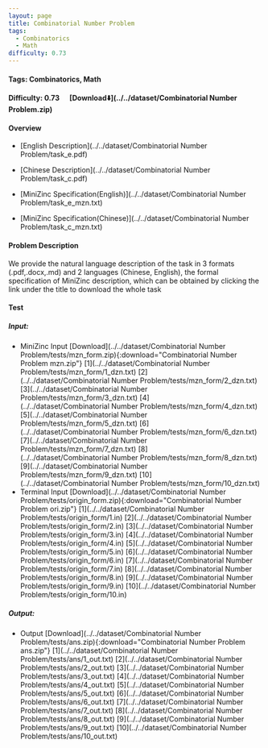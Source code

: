 ```yaml
---
layout: page
title: Combinatorial Number Problem
tags:
  - Combinatorics
  - Math
difficulty: 0.73
---
```


#### Tags: Combinatorics, Math
#### Difficulty: 0.73 &nbsp;&nbsp;&nbsp;&nbsp; [Download⬇️](../../dataset/Combinatorial Number Problem.zip)
#### Overview
- [English Description](../../dataset/Combinatorial Number Problem/task_e.pdf)
- [Chinese Description](../../dataset/Combinatorial Number Problem/task_c.pdf)
- [MiniZinc Specification(English)](../../dataset/Combinatorial Number Problem/task_e_mzn.txt)

- [MiniZinc Specification(Chinese)](../../dataset/Combinatorial Number Problem/task_c_mzn.txt)

#### Problem Description
We provide the natural language description of the task in 3 formats (.pdf,.docx,.md) and 2 languages (Chinese, English), the formal specification of MiniZinc description, which can be obtained by clicking the link under the title to download the whole task
#### Test
##### Input:
- MiniZinc Input [Download](../../dataset/Combinatorial Number Problem/tests/mzn_form.zip){:download="Combinatorial Number Problem mzn.zip"} [1](../../dataset/Combinatorial Number Problem/tests/mzn_form/1_dzn.txt) [2](../../dataset/Combinatorial Number Problem/tests/mzn_form/2_dzn.txt) [3](../../dataset/Combinatorial Number Problem/tests/mzn_form/3_dzn.txt) [4](../../dataset/Combinatorial Number Problem/tests/mzn_form/4_dzn.txt) [5](../../dataset/Combinatorial Number Problem/tests/mzn_form/5_dzn.txt) [6](../../dataset/Combinatorial Number Problem/tests/mzn_form/6_dzn.txt) [7](../../dataset/Combinatorial Number Problem/tests/mzn_form/7_dzn.txt) [8](../../dataset/Combinatorial Number Problem/tests/mzn_form/8_dzn.txt) [9](../../dataset/Combinatorial Number Problem/tests/mzn_form/9_dzn.txt) [10](../../dataset/Combinatorial Number Problem/tests/mzn_form/10_dzn.txt) 
- Terminal Input [Download](../../dataset/Combinatorial Number Problem/tests/origin_form.zip){:download="Combinatorial Number Problem ori.zip"} [1](../../dataset/Combinatorial Number Problem/tests/origin_form/1.in) [2](../../dataset/Combinatorial Number Problem/tests/origin_form/2.in) [3](../../dataset/Combinatorial Number Problem/tests/origin_form/3.in) [4](../../dataset/Combinatorial Number Problem/tests/origin_form/4.in) [5](../../dataset/Combinatorial Number Problem/tests/origin_form/5.in) [6](../../dataset/Combinatorial Number Problem/tests/origin_form/6.in) [7](../../dataset/Combinatorial Number Problem/tests/origin_form/7.in) [8](../../dataset/Combinatorial Number Problem/tests/origin_form/8.in) [9](../../dataset/Combinatorial Number Problem/tests/origin_form/9.in) [10](../../dataset/Combinatorial Number Problem/tests/origin_form/10.in) 

##### Output:
- Output [Download](../../dataset/Combinatorial Number Problem/tests/ans.zip){:download="Combinatorial Number Problem ans.zip"} [1](../../dataset/Combinatorial Number Problem/tests/ans/1_out.txt) [2](../../dataset/Combinatorial Number Problem/tests/ans/2_out.txt) [3](../../dataset/Combinatorial Number Problem/tests/ans/3_out.txt) [4](../../dataset/Combinatorial Number Problem/tests/ans/4_out.txt) [5](../../dataset/Combinatorial Number Problem/tests/ans/5_out.txt) [6](../../dataset/Combinatorial Number Problem/tests/ans/6_out.txt) [7](../../dataset/Combinatorial Number Problem/tests/ans/7_out.txt) [8](../../dataset/Combinatorial Number Problem/tests/ans/8_out.txt) [9](../../dataset/Combinatorial Number Problem/tests/ans/9_out.txt) [10](../../dataset/Combinatorial Number Problem/tests/ans/10_out.txt) 

